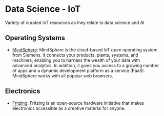 # Data Science - IoT
Variety of curated IoT resources as they relate to data science and AI

## Operating Systems
- [MindSphere](https://siemens.mindsphere.io/en): MindSphere is the cloud-based IoT open operating system from Siemens. It connects your products, plants, systems, and machines, enabling you to harness the wealth of your data with advanced analytics. In addition, it gives you access to a growing number of apps and a dynamic development platform as a service (PaaS). MindSphere works with all popular web browsers.

## Electronics
- [Fritzing](http://fritzing.org): Fritzing is an open-source hardware initiative that makes electronics accessible as a creative material for anyone.
